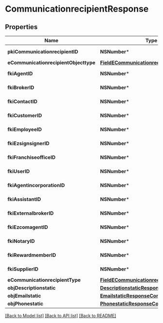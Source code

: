 # CommunicationrecipientResponse

## Properties
Name | Type | Description | Notes
------------ | ------------- | ------------- | -------------
**pkiCommunicationrecipientID** | **NSNumber*** | The unique ID of the Communicationrecipient. | 
**eCommunicationrecipientObjecttype** | [**FieldECommunicationrecipientObjecttype***](FieldECommunicationrecipientObjecttype.md) |  | [optional] 
**fkiAgentID** | **NSNumber*** | The unique ID of the Agent. | [optional] 
**fkiBrokerID** | **NSNumber*** | The unique ID of the Broker. | [optional] 
**fkiContactID** | **NSNumber*** | The unique ID of the Contact | [optional] 
**fkiCustomerID** | **NSNumber*** | The unique ID of the Customer. | [optional] 
**fkiEmployeeID** | **NSNumber*** | The unique ID of the Employee. | [optional] 
**fkiEzsignsignerID** | **NSNumber*** | The unique ID of the Ezsignsigner | [optional] 
**fkiFranchiseofficeID** | **NSNumber*** | The unique ID of the Franchisereoffice | [optional] 
**fkiUserID** | **NSNumber*** | The unique ID of the User | [optional] 
**fkiAgentincorporationID** | **NSNumber*** | The unique ID of the Agentincorporation. | [optional] 
**fkiAssistantID** | **NSNumber*** | The unique ID of the Assistant. | [optional] 
**fkiExternalbrokerID** | **NSNumber*** | The unique ID of the Externalbroker. | [optional] 
**fkiEzcomagentID** | **NSNumber*** | The unique ID of the Ezcomagent. | [optional] 
**fkiNotaryID** | **NSNumber*** | The unique ID of the Notary. | [optional] 
**fkiRewardmemberID** | **NSNumber*** | The unique ID of the Rewardmember. | [optional] 
**fkiSupplierID** | **NSNumber*** | The unique ID of the Supplier. | [optional] 
**eCommunicationrecipientType** | [**FieldECommunicationrecipientType***](FieldECommunicationrecipientType.md) |  | 
**objDescriptionstatic** | [**DescriptionstaticResponseCompound***](DescriptionstaticResponseCompound.md) |  | 
**objEmailstatic** | [**EmailstaticResponseCompound***](EmailstaticResponseCompound.md) |  | [optional] 
**objPhonestatic** | [**PhonestaticResponseCompound***](PhonestaticResponseCompound.md) |  | [optional] 

[[Back to Model list]](../README.md#documentation-for-models) [[Back to API list]](../README.md#documentation-for-api-endpoints) [[Back to README]](../README.md)


